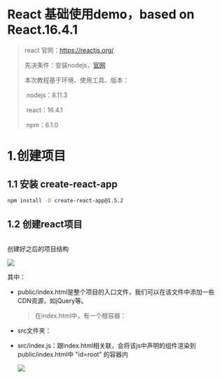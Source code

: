 # React 基础使用demo，based on React.16.4.1

> react 官网：https://reactjs.org/
>
> 先决条件：安装nodejs，[官网](https://nodejs.org/en/)
>
> 本次教程基于环境、使用工具、版本：
>
> ​	nodejs：8.11.3
>
> ​	react：16.4.1
>
> ​	npm：6.1.0

# 1.创建项目

## 1.1 安装 create-react-app

```sh
npm install -D create-react-app@1.5.2
```

## 1.2 创建react项目

```sh

```

创建好之后的项目结构

![](https://images2018.cnblogs.com/blog/1101407/201807/1101407-20180713113305145-1617706627.png)

其中：

- public/index.html是整个项目的入口文件，我们可以在该文件中添加一些CDN资源，如jQuery等。

  > 在index.html中，有一个根容器：<div id="root"></div> 
  >
  > 

- src文件夹：

- src/index.js：跟index.html相关联，会将该js中声明的组件渲染到public/index.html中 "id=root" 的容器内

  ![](https://images2018.cnblogs.com/blog/1101407/201807/1101407-20180713144814373-1366441329.png)

